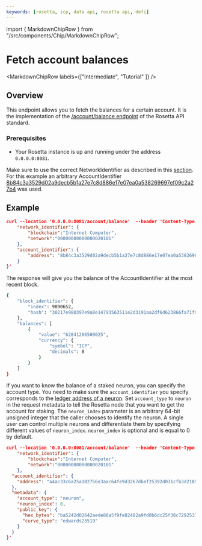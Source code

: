 ```yaml
---
keywords: [rosetta, icp, data api, rosetta api, defi]
---
```


import { MarkdownChipRow } from "/src/components/Chip/MarkdownChipRow";

# Fetch account balances

<MarkdownChipRow labels={["Intermediate", "Tutorial"  ]} />

## Overview

This endpoint allows you to fetch the balances for a certain account. It is the implementation of the [/account/balance endpoint](https://www.rosetta-api.org/docs/AccountApi.html#accountbalance) of the Rosetta API standard. 
### Prerequisites

 - Your Rosetta instance is up and running under the address `0.0.0.0:8081`.

 
 Make sure to use the correct NetworkIdentifier as described in this [section](/docs/developer-docs/defi/rosetta/icp_rosetta/data_api/network.md). For this example an arbitrary AccountIdentifier [8b84c3a3529d02a9decb5b1a27e7c8d886e17e07ea0a538269697ef09c2a27b4](https://dashboard.internetcomputer.org/account/8b84c3a3529d02a9decb5b1a27e7c8d886e17e07ea0a538269697ef09c2a27b4) was used. 
## Example
```json
curl --location '0.0.0.0:8081/account/balance'  --header 'Content-Type: application/json' --data '{
    "network_identifier": {
        "blockchain":"Internet Computer",
        "network":"00000000000000020101"
    },
    "account_identifier": {
        "address": "8b84c3a3529d02a9decb5b1a27e7c8d886e17e07ea0a538269697ef09c2a27b4"
    }
}'
```

The response will give you the balance of the AccountIdentifier at the most recent block.

```bash
{
    "block_identifier": {
        "index": 9890652,
        "hash": "30217e980397e9a8e14793563511e2d3191aa2df6d623866fa71f967e2ce3f08"
    },
    "balances": [
        {
            "value": "62841206500025",
            "currency": {
                "symbol": "ICP",
                "decimals": 8
            }
        }
    ]
}
```
If you want to know the balance of a staked neuron, you can specify the account type. You need to make sure the `account_identifier` you specify corresponds to the [ledger address of a neuron](/docs/developer-docs/defi/rosetta/icp_rosetta/construction_api/staking/derive_neuron_id.mdx). Set `account_type` to `neuron` in the request metadata to tell the Rosetta node that you want to get the account for staking. The `neuron_index` parameter is an arbitrary 64-bit unsigned integer that the caller chooses to identify the neuron. A single user can control multiple neurons and differentiate them by specifying different values of `neuron_index`. `neuron_index` is optional and is equal to 0 by default.

```json
curl --location '0.0.0.0:8081/account/balance'  --header 'Content-Type: application/json' --data '{
    "network_identifier": {
        "blockchain":"Internet Computer",
        "network":"00000000000000020101"
    },
  "account_identifier": {
    "address": "a4ac33c6a25a102756e3aac64fe9d3267dbef25392d031cfb3d2185dba93b4c4"
  },
  "metadata": {
    "account_type": "neuron",
    "neuron_index": 0,
    "public_key": {
      "hex_bytes": "ba5242d02642aede88a5f9fe82482a9fd0b6dc25f38c729253116c6865384a9d",
      "curve_type": "edwards25519"
    }
  }
}'
```